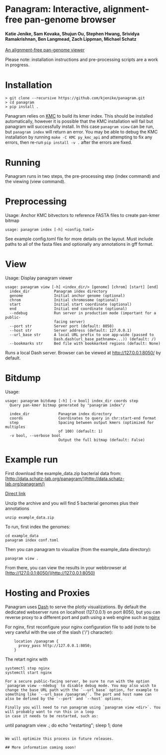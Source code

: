 # Panagram: Interactive, alignment-free pan-genome browser  

#### Katie Jenike, Sam Kovaka, Shujun Ou, Stephen Hwang, Srividya Ramakrishnan, Ben Langmead, Zach Lippman, Michael Schatz


[An alignment-free pan-genome viewer](https://www.dropbox.com/s/g7snjgr8bs6c2uj/2023.01.17.Panagram.pdf)

Please note: installation instructions and pre-processing scripts are a work in progress. 

# Installation

```
> git clone --recursive https://github.com/kjenike/panagram.git
> cd panagram
> pip install .
```

Panagram relies on [KMC](https://github.com/refresh-bio/KMC) to build its kmer index. This should be installed automatically, however it is possible that the KMC installation will fail but panagram will successfully install. In this case `panagram view` can be run, but `panagram index` will return an error. You may be able to debug the KMC installation by running `make -C KMC py_kmc_api` and attempting to fix any errors, then re-run `pip install -v .` after the errors are fixed.

# Running
Panagram runs in two steps, the pre-processing step (index command) and the viewing (view command). 

# Preprocessing
Usage:
Anchor KMC bitvectors to reference FASTA files to create pan-kmer bitmap
```
usage: panagram index [-h] <config.toml>
```
See example config.toml file for more details on the layout. Must include paths to all of the fasta files and optionally any annotations in gff format. 

# View

Usage:
  Display panagram viewer
```
usage: panagram view [-h] <index_dir/> [genome] [chrom] [start] [end]
  index_dir           Panagram index directory
  genome              Initial anchor genome (optional) 
  chrom               Initial chromosome (optional) 
  start               Initial start coordinate (optional) 
  end                 Initial end coordinate (optional)
  --ndebug            Run server in production mode (important for a public-
                      facing server)
  --port str          Server port (default: 8050)
  --host str          Server address (default: 127.0.0.1)
  --url_base str      A local URL prefix to use app-wide (passed to
                      Dash.dash(url_base_pathname=...)) (default: /)
  --bookmarks str     Bed file with bookmarked regions (default: None)

```

Runs a local Dash server. Browser can be viewed at http://127.0.0.1:8050/ by default.

# Bitdump

Usage:
```
usage: panagram bitdump [-h] [-v bool] index_dir coords step
  Query pan-kmer bitmap generated by "panagram index"/

  index_dir             Panagram index directory
  coords                Coordinates to query in chr:start-end format
  step                  Spacing between output kmers (optimized for multiples
                        of 100) (default: 1)
  -v bool, --verbose bool
                        Output the full bitmap (default: False)
```

# Example run

First download the example_data.zip bacterial data from: 
[http://data.schatz-lab.org/panagram/](http://data.schatz-lab.org/panagram/)

[Direct link](https://bx.bio.jhu.edu/data/panagram/example_data.zip)

Unzip the archive and you will find 5 bacterial genomes plus their annotations
```
unzip example_data.zip
```

To run, first index the genomes:

```
cd example_data
panagram index conf.toml
```

Then you can panagram to visualize (from the example_data directory):
```
panagram view . 
```

From there, you can view the results in your webbrowser at [http://127.0.0.1:8050/](http://127.0.0.1:8050)


# Hosting and Proxies

Panagram uses [Dash](https://dash.plotly.com/introduction) to serve the plotly visualizations. 
By default the dedicated webserver runs on localhost (127.0.0.1) on port 8050, but you can reverse proxy to a different port and path using a web engine 
such as [nginx](https://www.nginx.com/)

For nginx, first reconfigure your nginx configuration file to add (note to be very careful 
with the use of the slash ('/') character):

```
    location /panagram {
      proxy_pass http://127.0.0.1:8050;
    }
```

The retart nginx with 

```
systemctl stop nginx
systemctl start nginx

For a secure public-facing server, be sure to run with the option `panagram view --ndebug` to disable debug mode. You may also wish to change the base URL path with the `--url_base` option, for example to something like `--url_base /panagram/`. The port and host name can also be defined by the `--port` and `--host` options.

Finally you will need to run panagram using `panagram view <dir>`. You will probably want to run this in a loop
in case it needs to be restarted, such as:

```
until panagram view .; do echo "restarting"; sleep 1; done
```

We will optimize this process in future releases.

## More information coming soon!
